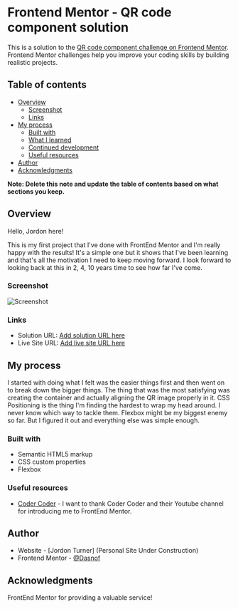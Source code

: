 # Frontend Mentor - QR code component solution

This is a solution to the [QR code component challenge on Frontend Mentor](https://www.frontendmentor.io/challenges/qr-code-component-iux_sIO_H). Frontend Mentor challenges help you improve your coding skills by building realistic projects. 

## Table of contents

- [Overview](#overview)
  - [Screenshot](#screenshot)
  - [Links](#links)
- [My process](#my-process)
  - [Built with](#built-with)
  - [What I learned](#what-i-learned)
  - [Continued development](#continued-development)
  - [Useful resources](#useful-resources)
- [Author](#author)
- [Acknowledgments](#acknowledgments)

**Note: Delete this note and update the table of contents based on what sections you keep.**

## Overview

Hello, Jordon here! 

This is my first project that I've done with FrontEnd Mentor and I'm really happy with the results! It's a simple one but it shows that I've been learning and that's all the motivation I need to keep moving forward. I look forward to looking back at this in 2, 4, 10 years time to see how far I've come.

### Screenshot

![Screenshot](images/screenshot.png)


### Links

- Solution URL: [Add solution URL here](https://github.com/JordonTurner/FrontEndMentorQRChallenge)
- Live Site URL: [Add live site URL here](https://your-live-site-url.com)

## My process

I started with doing what I felt was the easier things first and then went on to break down the bigger things. The thing that was the most satisfying was creating the container and actually aligning the QR image properly in it. CSS Positioning is the thing I'm finding the hardest to wrap my head around. I never know which way to tackle them. Flexbox might be my biggest enemy so far. But I figured it out and everything else was simple enough.

### Built with

- Semantic HTML5 markup
- CSS custom properties
- Flexbox



### Useful resources

- [Coder Coder](https://www.youtube.com/@TheCoderCoder) - I want to thank Coder Coder and their Youtube channel for introducing me to FrontEnd Mentor. 


## Author

- Website - [Jordon Turner] (Personal Site Under Construction)
- Frontend Mentor - [@Dasnof](https://www.frontendmentor.io/profile/JordonTurner)



## Acknowledgments

FrontEnd Mentor for providing a valuable service!


